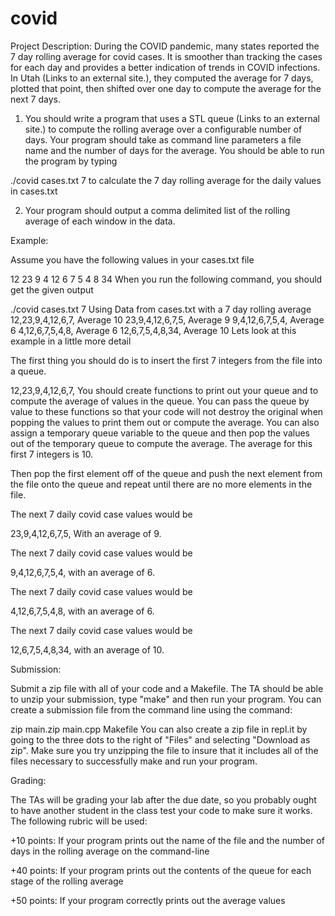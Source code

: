 # covid
Project Description: During the COVID pandemic, many states reported the 7 day rolling average for covid cases.  It is smoother than tracking the cases for each day and provides a better indication of trends in COVID infections.  In Utah (Links to an external site.), they computed the average for 7 days, plotted that point, then shifted over one day to compute the average for the next 7 days. 


1. You should write a program that uses a STL queue (Links to an external site.) to compute the rolling average over a configurable number of days.  Your program should take as command line parameters a file name and the number of days for the average.  You should be able to run the program by typing

./covid cases.txt 7
to calculate the 7 day rolling average for the daily values in cases.txt

2.  Your program should output a comma delimited list of the rolling average of each window in the data.

Example:

Assume you have the following values in your cases.txt file

12
23
9
4
12
6
7
5
4
8
34
When you run the following command, you should get the given output

./covid cases.txt 7
Using Data from cases.txt with a 7 day rolling average
12,23,9,4,12,6,7,
Average 10
23,9,4,12,6,7,5,
Average 9
9,4,12,6,7,5,4,
Average 6
4,12,6,7,5,4,8,
Average 6
12,6,7,5,4,8,34,
Average 10
Lets look at this example in a little more detail

The first thing you should do is to insert the first 7 integers from the file into a queue<int>.

12,23,9,4,12,6,7,
You should create functions to print out your queue and to compute the average of values in the queue.  You can pass the queue by value to these functions so that your code will not destroy the original when popping the values to print them out or compute the average.  You can also assign a temporary queue<int> variable to the queue and then pop the values out of the temporary queue to compute the average.  The average for this first 7 integers is 10.

Then pop the first element off of the queue and push the next element from the file onto the queue and repeat until there are no more elements in the file.

The next 7 daily covid case values would be

23,9,4,12,6,7,5,
With an average of 9.

The next 7 daily covid case values would be

9,4,12,6,7,5,4,
with an average of 6.

The next 7 daily covid case values would be 

4,12,6,7,5,4,8,
with an average of 6.

The next 7 daily covid case values would be 

12,6,7,5,4,8,34,
with an average of 10.

Submission:

Submit a zip file with all of your code and a Makefile.  The TA should be able to unzip your submission, type "make" and then run your program.  You can create a submission file from the command line using the command:

zip main.zip main.cpp Makefile
You can also create a zip file in repl.it by going to the three dots to the right of "Files" and selecting "Download as zip".  Make sure you try unzipping the file to insure that it includes all of the files necessary to successfully make and run your program.

Grading:

The TAs will be grading your lab after the due date, so you probably ought to have another student in the class test your code to make sure it works.  The following rubric will be used:

+10 points: If your program prints out the name of the file and the number of days in the rolling average on the command-line
  
+40 points: If your program prints out the contents of the queue for each stage of the rolling average
  
+50 points: If your program correctly prints out the average values
